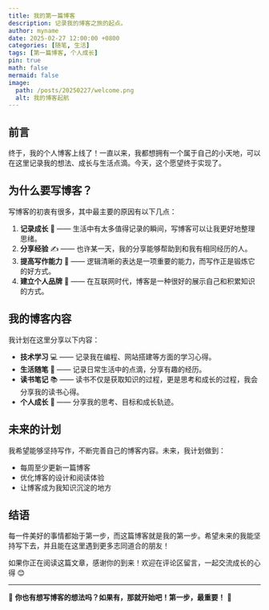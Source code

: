 ```yaml
---
title: 我的第一篇博客  
description: 记录我的博客之旅的起点。  
author: myname  
date: 2025-02-27 12:00:00 +0800  
categories: [随笔, 生活]  
tags: [第一篇博客, 个人成长]  
pin: true  
math: false  
mermaid: false  
image:  
  path: /posts/20250227/welcome.png  
  alt: 我的博客起航  
---
```


## 前言  

终于，我的个人博客上线了！一直以来，我都想拥有一个属于自己的小天地，可以在这里记录我的想法、成长与生活点滴。今天，这个愿望终于实现了。  

## 为什么要写博客？  

写博客的初衷有很多，其中最主要的原因有以下几点：  

1. **记录成长** 📖 —— 生活中有太多值得记录的瞬间，写博客可以让我更好地整理思绪。  
2. **分享经验** ✍️ —— 也许某一天，我的分享能够帮助到和我有相同经历的人。  
3. **提高写作能力** 📝 —— 逻辑清晰的表达是一项重要的能力，而写作正是锻炼它的好方式。  
4. **建立个人品牌** 🚀 —— 在互联网时代，博客是一种很好的展示自己和积累知识的方式。  

## 我的博客内容  

我计划在这里分享以下内容：  

- **技术学习** 💻 —— 记录我在编程、网站搭建等方面的学习心得。  
- **生活随笔** 🌿 —— 记录日常生活中的点滴，分享有趣的经历。  
- **读书笔记** 📚 —— 读书不仅是获取知识的过程，更是思考和成长的过程，我会分享我的读书心得。  
- **个人成长** 🌱 —— 分享我的思考、目标和成长轨迹。  

## 未来的计划  

我希望能够坚持写作，不断完善自己的博客内容。未来，我计划做到：  

- 每周至少更新一篇博客  
- 优化博客的设计和阅读体验  
- 让博客成为我知识沉淀的地方  

## 结语  

每一件美好的事情都始于第一步，而这篇博客就是我的第一步。希望未来的我能坚持写下去，并且能在这里遇到更多志同道合的朋友！  

如果你正在阅读这篇文章，感谢你的到来！欢迎在评论区留言，一起交流成长的心得 😊  

---

📌 **你也有想写博客的想法吗？如果有，那就开始吧！第一步，最重要！** 🚀
